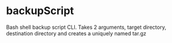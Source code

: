 # backupScript
Bash shell backup script CLI. Takes 2 arguments, target directory, destination directory and creates a uniquely named tar.gz
